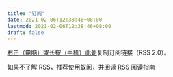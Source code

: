 ```yaml
---
title: "订阅"
date: 2021-02-06T12:38:46+08:00
lastmod: 2021-02-06T12:38:46+08:00
draft: false
---
```


[右击（电脑）或长按（手机）此处](https://flwdl.github.io/index.xml)复制订阅链接（RSS 2.0）。

如果不了解 RSS，推荐使用[蚁阅](https://rss.anyant.com)，并阅读 [RSS 阅读指南](https://www.yuque.com/guyskk/rssant/lmq3kk)
